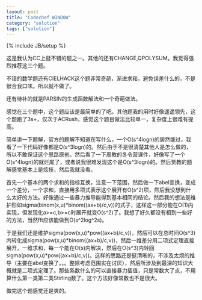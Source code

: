 ```yaml
---
layout: post
title: "Codechef WINDOW"
category: "solution"
tags: ["solution"]
---
```

{% include JB/setup %}

这是我认为CC上挺不错的题之一。其他的还有CHANGE,QPOLYSUM。我觉得强烈推荐这三个题。

不错的数学题还有CIELHACK这个题非常奇葩，渐进求和，避免误差什么的，不是很合我口味。所以就不做了。

还有待补的就是PARSIN的生成函数解法和一个奇葩做法。

感觉在三个题中，这个题应该是最简单的了吧。其他题我的用时好像遥遥领先，这个题跑了3s+，仅次于ACRush，感觉这个题目做法比较单一，复杂度上很难有提高。

简单讲一下题解，官方的题解不知道在写什么，一个O(s^4logn)的居然能过，我看了一下代码好像都是O(s^3logn)的。然后由于不是很清楚其他人是怎么做的，所以不敢保证这个思路原创。然后看了一下周教的冬令营课件，好像写了一个O(s^4logn)的就烂尾了，或者说我很难发现这个是O(s^3logn)的。然后贾教的题解感觉基本上是炫技，然后我就没看。

首先一个基本的两个求和的指标互换，注意一下范围，然后做一下abel变换，变成一个差分，一个求和，直接用多项式表示这个展开有O(s^2)项，然后我没想到什么太好的方法。好像通过一些暴力推导能得到基本相同的结论。然后我的想法是维护形如sigma(binom(x,u)*binom((ax+b)/c,v))的式子，这样这一部分能在O(1)内实现，但发现化a>=c,b>=c时展开就变O(s^2)了。我想了好久都没有相到一些好的方法，当然fft应该能做到O(s^2log^2s)。

于是我们还是维护sigma(pow(x,u)*pow((ax+b)/c,v))，然后可以在总时间O(s^3)内转化成sigma(pow(x,u)*binom((ax+b)/c,v))，然后一维差分用二项式定理直接展开，一维求和，每一个能在O(s)内解决，然后在O(s^3)内转回sigma(pow(x,u)*pow((ax+b)/c,v))。这样的思路还是挺清晰的，不涉及太烦的推导（主要在abel变换了。。。整除考虑范围实在讨厌），然后所涉及到最深的知识大概就是二项式定理了。那些系数什么的可以直接暴力插值，只是常数大了点，不用算什么第一类第二类Stirling数了。这个方法好像常数也不是很大。

做完这个题感觉还是爽的。
